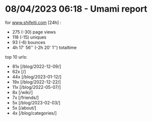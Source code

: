# 08/04/2023 06:18 - Umami report
for www.shifeiti.com [24h] :

 - 275 (-30) page views
 - 118 (-15) uniques
 - 93 (-6) bounces
 - 4h 17' 56'' (-2h 20' 1'') totaltime


top 10 urls:
 - 81x [/blog/2022-12-09/]
 - 62x [/]
 - 44x [/blog/2023-01-12/]
 - 19x [/blog/2022-12-22/]
 - 11x [/blog/2022-05-07/]
 - 8x [/wiki/]
 - 7x [/friends/]
 - 5x [/blog/2023-02-03/]
 - 5x [/about/]
 - 4x [/blog/categories/]


